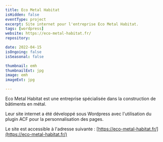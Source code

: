 ```yaml
---
title: Eco Metal Habitat
isHidden: false
eventType: project
excerpt: Site internet pour l'entreprise Eco Metal Habitat.
tags: [wordpress]
website: https://eco-metal-habitat.fr/
repository:

date: 2022-04-15
isOngoing: false
isSeasonal: false

thumbnail: emh
thumbnailExt: jpg
image: emh
imageExt: jpg

---
```


Eco Metal Habitat est une entreprise spécialisée dans la construction de bâtiments en métal.

Leur site internet a été développé sous Wordpress avec l'utilisation du plugin ACF pour la personnalisation des pages.

Le site est accessible à l'adresse suivante : [https://eco-metal-habitat.fr/](https://eco-metal-habitat.fr/)
